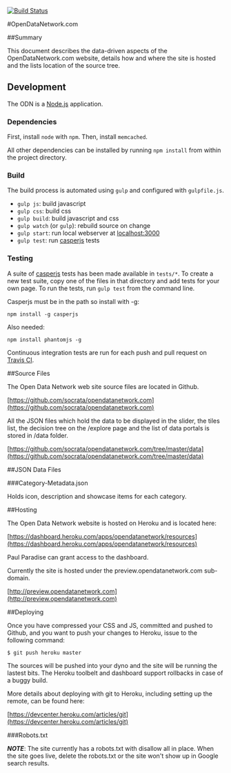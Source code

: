 [![Build Status](https://travis-ci.org/socrata/opendatanetwork.com.svg?branch=master)](https://travis-ci.org/socrata/opendatanetwork.com)

#OpenDataNetwork.com

##Summary

This document describes the data-driven aspects of the OpenDataNetwork.com website, details how and where the site is hosted and the lists location of the source tree.

## Development

The ODN is a [Node.js](https://nodejs.org/) application.

### Dependencies

First, install `node` with `npm`.
Then, install `memcached`.

All other dependencies can be installed by running
`npm install` from within the project directory.

### Build

The build process is automated using `gulp` and configured with `gulpfile.js`.
 - `gulp js`: build javascript
 - `gulp css`: build css
 - `gulp build`: build javascript and css
 - `gulp watch` (or `gulp`): rebuild source on change
 - `gulp start`: run local webserver at [localhost:3000](http://localhost:3000)
 - `gulp test`: run [casperjs](http://casperjs.org/) tests

### Testing

A suite of [casperjs](http://casperjs.org/) tests has been made available in `tests/*`. To create a new test suite, copy one of the files in that directory and add tests for your own page. To run the tests, run `gulp test` from the command line.

Casperjs must be in the path so install with -g:

	npm install -g casperjs

Also needed:

	npm install phantomjs -g

Continuous integration tests are run for each push and pull request on [Travis CI](https://travis-ci.org/socrata/opendatanetwork.com).

##Source Files

The Open Data Network web site source files are located in Github.

[https://github.com/socrata/opendatanetwork.com](https://github.com/socrata/opendatanetwork.com)

All the JSON files which hold the data to be displayed in the slider, the tiles list, the decision tree on the /explore page and the list of data portals is stored in /data folder.

[https://github.com/socrata/opendatanetwork.com/tree/master/data](https://github.com/socrata/opendatanetwork.com/tree/master/data)

##JSON Data Files

###Category-Metadata.json

Holds icon, description and showcase items for each category.


##Hosting

The Open Data Network website is hosted on Heroku and is located here:

[https://dashboard.heroku.com/apps/opendatanetwork/resources](https://dashboard.heroku.com/apps/opendatanetwork/resources)

Paul Paradise can grant access to the dashboard.

Currently the site is hosted under the preview.opendatanetwork.com sub-domain.

[http://preview.opendatanetwork.com](http://preview.opendatanetwork.com)



##Deploying

Once you have compressed your CSS and JS, committed and pushed to Github, and you want to push your changes to Heroku, issue to the following command:

	$ git push heroku master

The sources will be pushed into your dyno and the site will be running the lastest bits.  The Heroku toolbelt and dashboard support rollbacks in case of a buggy build.

More details about deploying with git to Heroku, including setting up the remote, can be found here:

[https://devcenter.heroku.com/articles/git](https://devcenter.heroku.com/articles/git)


###Robots.txt

***NOTE***:  The site currently has a robots.txt with disallow all in place.  When the site goes live, delete the robots.txt or the site won't show up in Google search results.



